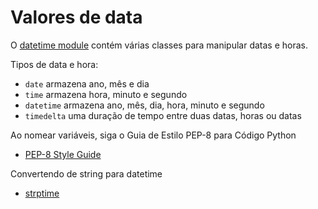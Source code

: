 # Valores de data

O [datetime module](https://docs.python.org/3/library/datetime.html) contém várias classes para manipular datas e horas.

Tipos de data e hora:

- `date` armazena ano, mês e dia
- `time` armazena hora, minuto e segundo
- `datetime` armazena ano, mês, dia, hora, minuto e segundo
- `timedelta` uma duração de tempo entre duas datas, horas ou datas

Ao nomear variáveis, siga o Guia de Estilo PEP-8 para Código Python

- [PEP-8 Style Guide](https://www.python.org/dev/peps/pep-0008/#naming-conventions)

Convertendo de string para datetime

- [strptime](https://docs.python.org/2/library/datetime.html#strftime-and-strptime-behavior)